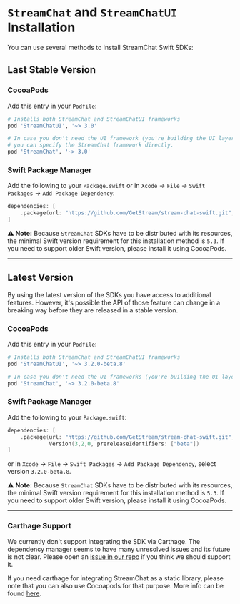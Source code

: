 # `StreamChat` and `StreamChatUI` Installation

You can use several methods to install StreamChat Swift SDKs:

## Last Stable Version

### CocoaPods

Add this entry in your `Podfile`:

```ruby
# Installs both StreamChat and StreamChatUI frameworks
pod 'StreamChatUI', '~> 3.0'
```

```ruby
# In case you don't need the UI framework (you're building the UI layer yourself)
# you can specify the StreamChat framework directly.
pod 'StreamChat', '~> 3.0'
```

### Swift Package Manager

Add the following to your `Package.swift` or in `Xcode` -> `File` -> `Swift Packages` -> `Add Package Dependency`:

```swift
dependencies: [
    .package(url: "https://github.com/GetStream/stream-chat-swift.git", .upToNextMajor(from: "3.0"))
]
```

**⚠️ Note:** Because `StreamChat` SDKs have to be distributed with its resources, the minimal Swift version requirement for this installation method is `5.3`. If you need to support older Swift version, please install it using CocoaPods.


---

## Latest Version

By using the latest version of the SDKs you have access to additional features. However, it's possible the API of those feature can change in a breaking way before they are released in a stable version.

### CocoaPods

Add this entry in your `Podfile`:

```ruby
# Installs both StreamChat and StreamChatUI frameworks
pod 'StreamChatUI', '~> 3.2.0-beta.8'

# In case you don't need the UI frameworks (you're building the UI layer yourself)
pod 'StreamChat', '~> 3.2.0-beta.8'
```

### Swift Package Manager

Add the following to your `Package.swift`:

```swift
dependencies: [
    .package(url: "https://github.com/GetStream/stream-chat-swift.git",
             Version(3,2,0, prereleaseIdentifiers: ["beta"])
]
```

 or in `Xcode` -> `File` -> `Swift Packages` -> `Add Package Dependency`, select version `3.2.0-beta.8`.

**⚠️ Note:** Because `StreamChat` SDKs have to be distributed with its resources, the minimal Swift version requirement for this installation method is `5.3`. If you need to support older Swift version, please install it using CocoaPods.

---

### Carthage Support

We currently don't support integrating the SDK via Carthage. The dependency manager seems to have many unresolved issues and its future is not clear. Please open an [issue in our repo](https://github.com/GetStream/stream-chat-swift/issues) if you think we should support it.

If you need carthage for integrating StreamChat as a static library, please note that you can also use Cocoapods for that purpose. More info can be found [here](https://guides.cocoapods.org/plugins/pre-compiling-dependencies.html).
